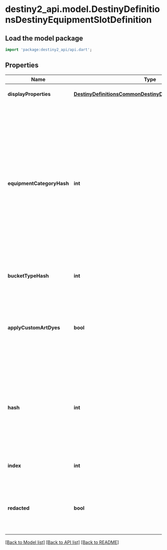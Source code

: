 # destiny2_api.model.DestinyDefinitionsDestinyEquipmentSlotDefinition

## Load the model package
```dart
import 'package:destiny2_api/api.dart';
```

## Properties
Name | Type | Description | Notes
------------ | ------------- | ------------- | -------------
**displayProperties** | [**DestinyDefinitionsCommonDestinyDisplayPropertiesDefinition**](DestinyDefinitionsCommonDestinyDisplayPropertiesDefinition.md) |  | [optional] [default to null]
**equipmentCategoryHash** | **int** | These technically point to \&quot;Equipment Category Definitions\&quot;. But don&#39;t get excited. There&#39;s nothing of significant value in those definitions, so I didn&#39;t bother to expose them. You can use the hash here to group equipment slots by common functionality, which serves the same purpose as if we had the Equipment Category definitions exposed. | [optional] [default to null]
**bucketTypeHash** | **int** | The inventory bucket that owns this equipment slot. | [optional] [default to null]
**applyCustomArtDyes** | **bool** | If True, equipped items should have their custom art dyes applied when rendering the item. Otherwise, custom art dyes on an item should be ignored if the item is equipped in this slot. | [optional] [default to null]
**hash** | **int** | The unique identifier for this entity. Guaranteed to be unique for the type of entity, but not globally.  When entities refer to each other in Destiny content, it is this hash that they are referring to. | [optional] [default to null]
**index** | **int** | The index of the entity as it was found in the investment tables. | [optional] [default to null]
**redacted** | **bool** | If this is true, then there is an entity with this identifier/type combination, but BNet is not yet allowed to show it. Sorry! | [optional] [default to null]

[[Back to Model list]](../README.md#documentation-for-models) [[Back to API list]](../README.md#documentation-for-api-endpoints) [[Back to README]](../README.md)



